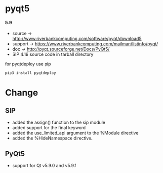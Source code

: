 pyqt5
=====

#### 5.9
* source  -> http://www.riverbankcomputing.com/software/pyqt/download5
* support -> https://www.riverbankcomputing.com/mailman/listinfo/pyqt/
* doc     -> http://pyqt.sourceforge.net/Docs/PyQt5/
* SIP 4.19 source code in tarball directory

for pyqtdeploy use pip

    pip3 install pyqtdeploy

Change
=====

## SIP

*    added the assign() function to the sip module
*    added support for the final keyword
*    added the use\_limited\_api argument to the %Module directive
*    added the %HideNamespace directive.

## PyQt5

*    support for Qt v5.9.0 and v5.9.1


